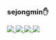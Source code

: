 

### sejongmin:hand:

  <a href="https://github.com/sejongmin#sejongminhand">
    <img src="https://img.shields.io/badge/sejongmin-181717?style=flat-square&logo=GitHub&logoColor=white"/>
  </a>
  <a href="https://www.instagram.com/1999_jongmin/">
    <img src="https://img.shields.io/badge/1999__jongmin-E4405F?style=flat-square&logo=Instagram&logoColor=white"/>
  </a>
  
  
   <a href="https://www.instagram.com/bttf_club/">
    <img src="https://img.shields.io/badge/MI:RE-EAF6FE?style=flat-square&logo=Instagram&logoColor=black"/>
  </a>

  <a href="https://marpple.shop/kr/bttfclub?page=0">
    <img src="https://img.shields.io/badge/BTTF-EAF6FE?style=flat-square&logo=Vowpal Wabbit&logoColor=black"/>
  </a>
  
  <br />
  
<!--
**sejongmin/sejongmin** is a ✨ _special_ ✨ repository because its `README.md` (this file) appears on your GitHub profile.

Here are some ideas to get you started:

- 🔭 I’m currently working on ...
- 🌱 I’m currently learning ...
- 👯 I’m looking to collaborate on ...
- 🤔 I’m looking for help with ...
- 💬 Ask me about ...
- 📫 How to reach me: ...
- 😄 Pronouns: ...
- ⚡ Fun fact: ...
-->
  
